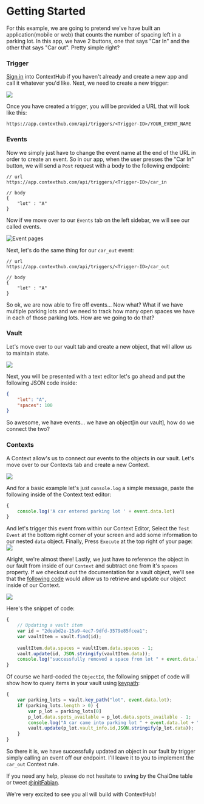 # Getting Started

For this example, we are going to pretend we've have built an application(mobile or web) that counts the number of spacing left in a parking lot. In this app, we have 2 buttons, one that says "Car In" and the other that says "Car out". Pretty simple right?

### Trigger
[Sign in](https://app.contexthub.com/users/sign_in) into ContextHub if you haven't already and create a new app and call it whatever you'd like. Next, we need to create a new trigger: 

![](../img/gettingStarted/newTrigger.png)

Once you have created a trigger, you will be provided a URL that will look like this:
```
https://app.contexthub.com/api/triggers/<Trigger-ID>/YOUR_EVENT_NAME
```

### Events
Now we simply just have to change the event name at the end of the URL in order to create an event. So in our app, when the user presses the "Car In" button, we will send a `Post` request with a body to the following endpoint:

```
// url
https://app.contexthub.com/api/triggers/<Trigger-ID>/car_in

// body
{
	"lot" : "A"
}
```

Now if we move over to our `Events` tab on the left sidebar, we will see our called events.

![Event pages](../img/gettingStarted/events.png)

Next, let's do the same thing for our `car_out` event:

```
// url
https://app.contexthub.com/api/triggers/<Trigger-ID>/car_out

// body
{
	"lot" : "A"
}
```

So ok, we are now able to fire off events... Now what? What if we have multiple parking lots and we need to track how many open spaces we have in each of those parking lots. How are we going to do that?

### Vault

Let's move over to our vault tab and create a new object, that will allow us to maintain state.

![](../img/gettingStarted/vault.png)

Next, you will be presented with a text editor let's go ahead and put the following JSON code inside:

```json
{
    "lot": "A",
    "spaces": 100
}
```

So awesome, we have events... we have an object[in our vault], how do we connect the two?


### Contexts

A Context allow's us to connect our events to the objects in our vault. Let's move over to our Contexts tab and create a new Context.

![](../img/gettingStarted/ContextNew.png)

And for a basic example let's just `console.log` a simple message, paste the following inside of the Context text editor:

```javascript
{
    console.log('A car entered parking lot ' + event.data.lot)
}
```

And let's trigger this event from within our Context Editor, Select the `Test Event` at the bottom right corner of your screen and add some information to our nested `data` object. Finally, Press `Execute` at the top right of your page:
![](../img/gettingStarted/ContextTestEvent.png)


Alright, we're almost there! Lastly, we just have to reference the object in our fault from inside of our `Context` and subtract one from it's `spaces` property. If we checkout out the documentation for a vault object, we'll see that the [following code](https://chaione.github.io/docs/contextualengine/#vault-update) would allow us to retrieve and update our object inside of our Context.

![](../img/gettingStarted/ContextVaultObject.png)

Here's the snippet of code:

```javascript
{
    // Updating a vault item
    var id = "2deabd2e-15a9-4ec7-9dfd-3579e85fcea1";
    var vaultItem = vault.find(id);
    
    vaultItem.data.spaces = vaultItem.data.spaces - 1;
    vault.update(id, JSON.stringify(vaultItem.data));
    console.log("successfully removed a space from lot " + event.data.lot)
}
```
Of course we hard-coded the `ObjectId`, the following snippet of code will show how to query items in your vault using [keypath](https://chaione.github.io/docs/contextualengine/#vault-keypath):

```javascript
{
    var parking_lots = vault.key_path("lot", event.data.lot);
    if (parking_lots.length > 0) {
        var p_lot = parking_lots[0]
        p_lot.data.spots_available = p_lot.data.spots_available - 1;
        console.log("A car came into parking lot " + event.data.lot + ", " + p_lot.data.spots_available + " spaces remaining!")
        vault.update(p_lot.vault_info.id,JSON.stringify(p_lot.data));
    }
}
```

So there it is, we have successfully updated an object in our fault by trigger simply calling an event off our endpoint. I'll leave it to you to implement the `car_out` Context rule.

If you need any help, please do not hesitate to swing by the ChaiOne table or tweet [@initFabian](https://twitter.com/initFabian). 

We're very excited to see you all will build with ContextHub!